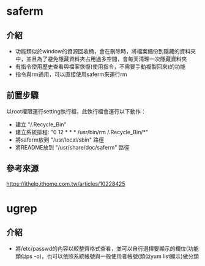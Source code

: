 # saferm
## 介紹
* 功能類似於window的資源回收桶，會在刪除時，將檔案備份到隱藏的資料夾中，並且為了避免隱藏資料夾占用過多空間，會每天清理一次隱藏資料夾
* 有指令使用歷史查看與檔案恢復(使用指令，不需要手動複製回來)的功能
* 指令與rm通用，可以直接使用saferm來運行rm
## 前置步驟
以root權限運行setting執行檔，此執行檔會運行以下動作：
* 建立 "/.Recycle_Bin"
* 建立系統排程: "0 12 * * * /usr/bin/rm /.Recycle_Bin/*"
* 將saferm放到 "/usr/local/sbin" 路徑
* 將README放到 "/usr/share/doc/saferm" 路徑
## 參考來源
https://ithelp.ithome.com.tw/articles/10228425

# ugrep
## 介紹
* 將/etc/passwd的內容以較整齊格式查看，並可以自行選擇要顯示的欄位(功能類似ps -o)，也可以依照系統帳號與一般使用者帳號(類似yum list顯示)做分類

